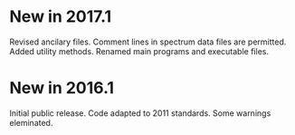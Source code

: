 # New in 2017.1

Revised ancilary files. Comment lines in spectrum data files are permitted.
Added utility methods. Renamed main programs and executable files.

# New in 2016.1

Initial public release. Code adapted to 2011 standards. Some warnings eleminated.
